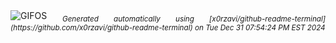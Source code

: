 <div align="justify">
<picture>
    <source media="(prefers-color-scheme: dark)" srcset="https://i.ibb.co/nLdBFd2/output-gif.gif">
    <source media="(prefers-color-scheme: light)" srcset="https://i.ibb.co/nLdBFd2/output-gif.gif">
    <img alt="GIFOS" src="https://i.ibb.co/nLdBFd2/output-gif.gif">
</picture>
<sub><i>Generated automatically using [x0rzavi/github-readme-terminal](https://github.com/x0rzavi/github-readme-terminal) on Tue Dec 31 07:54:24 PM EST 2024</i></sub>
</div>

<!--  -->